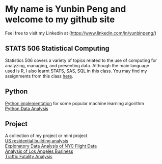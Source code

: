 # My name is Yunbin Peng and welcome to my github site
Feel free to visit my Linkedin at (https://www.linkedin.com/in/yunbinpeng/)
## STATS 506 Statistical Computing 
Statistics 506 covers a variety of topics related to the use of computing for analyzing, managing, and presenting data. Although the main language used is R, I also learnt STATS, SAS, SQL in this class. You may find my assignments from this class [here](https://pengyunbin.github.io/stats506/). 

## Python 
[Python implementation](https://github.com/pengyunbin/Python) for some popular machine learning algorithm 
<br>
[Python Data Analysis](https://pengyunbin.github.io/stats701)

## Project
A collection of my project or mini project 
<br>
[US residential building analysis](https://pengyunbin.github.io/project_showcase/USResidential)
<br>
[Explonatory Data Analysis of NYC Flight Data](https://pengyunbin.github.io/project_showcase/NYC_Flight)
<br>
[Analysis of Los Angeles Business](https://github.com/pengyunbin/stats506/tree/master/LA_Project)
<br>
[Traffic Fatality Analysis](https://github.com/pengyunbin/project_showcase/blob/master/Traffic_Fatality_Project.pdf)

